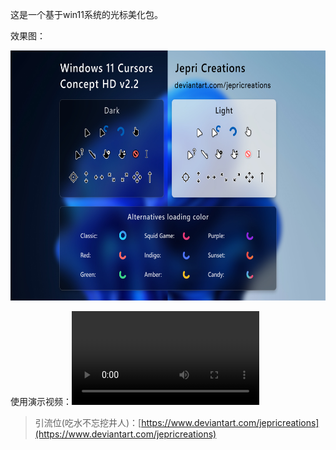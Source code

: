 <!-- Date: 2025-05-05-->

这是一个基于win11系统的光标美化包。

效果图：

<img src="./Preview.jpg" height="400" />

使用演示视频：![演示视频](https://github.com/Aurorp1g/win11_Cursor/How%20to%20install.mp4)

> 引流位(吃水不忘挖井人)：[https://www.deviantart.com/jepricreations](https://www.deviantart.com/jepricreations)
